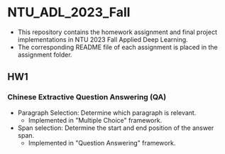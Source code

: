 # NTU_ADL_2023_Fall
- This repository contains the homework assignment and final project implementations in NTU 2023 Fall Applied Deep Learning.
- The corresponding README file of each assignment is placed in the assignment folder.
## HW1
### Chinese Extractive Question Answering (QA)
- Paragraph Selection: Determine which paragraph is relevant.
  - Implemented in "Multiple Choice" framework.
- Span selection: Determine the start and end position of the answer span.
  - Implemented in "Question Answering" framework.

